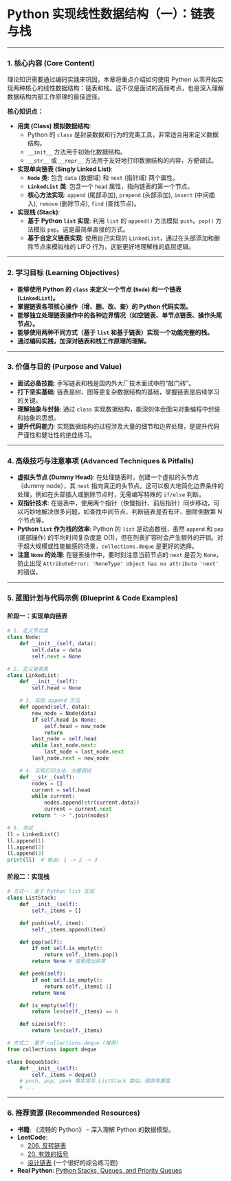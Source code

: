 # Python 实现线性数据结构（一）：链表与栈

---

### 1. 核心内容 (Core Content)

理论知识需要通过编码实践来巩固。本章将重点介绍如何使用 Python 从零开始实现两种核心的线性数据结构：链表和栈。这不仅是面试的高频考点，也是深入理解数据结构内部工作原理的最佳途径。

**核心知识点：**
- **用类 (Class) 模拟数据结构**:
    - Python 的 `class` 是封装数据和行为的完美工具，非常适合用来定义数据结构。
    - `__init__` 方法用于初始化数据结构。
    - `__str__` 或 `__repr__` 方法用于友好地打印数据结构的内容，方便调试。
- **实现单向链表 (Singly Linked List)**:
    - **`Node` 类**: 包含 `data` (数据域) 和 `next` (指针域) 两个属性。
    - **`LinkedList` 类**: 包含一个 `head` 属性，指向链表的第一个节点。
    - **核心方法实现**: `append` (尾部添加), `prepend` (头部添加), `insert` (中间插入), `remove` (删除节点), `find` (查找节点)。
- **实现栈 (Stack)**:
    - **基于 Python `list` 实现**: 利用 `list` 的 `append()` 方法模拟 `push`，`pop()` 方法模拟 `pop`。这是最简单直接的方式。
    - **基于自定义链表实现**: 使用自己实现的 `LinkedList`，通过在头部添加和删除节点来模拟栈的 LIFO 行为，这能更好地理解栈的底层逻辑。

---

### 2. 学习目标 (Learning Objectives)

- **能够使用 Python 的 `class` 来定义一个节点 (`Node`) 和一个链表 (`LinkedList`)。**
- **掌握链表各项核心操作（增、删、改、查）的 Python 代码实现。**
- **能够独立处理链表操作中的各种边界情况（如空链表、单节点链表、操作头尾节点）。**
- **能够使用两种不同方式（基于 `list` 和基于链表）实现一个功能完整的栈。**
- **通过编码实践，加深对链表和栈工作原理的理解。**

---

### 3. 价值与目的 (Purpose and Value)

- **面试必备技能**: 手写链表和栈是国内外大厂技术面试中的“敲门砖”。
- **打下坚实基础**: 链表是树、图等更复杂数据结构的基础，掌握链表是后续学习的关键。
- **理解抽象与封装**: 通过 `class` 实现数据结构，能深刻体会面向对象编程中封装和抽象的思想。
- **提升代码能力**: 实现数据结构的过程涉及大量的细节和边界处理，是提升代码严谨性和健壮性的绝佳练习。

---

### 4. 高级技巧与注意事项 (Advanced Techniques & Pitfalls)

- **虚拟头节点 (Dummy Head)**: 在处理链表时，创建一个虚拟的头节点（dummy node），其 `next` 指向真正的头节点。这可以极大地简化边界条件的处理，例如在头部插入或删除节点时，无需编写特殊的 `if/else` 判断。
- **双指针技术**: 在链表中，使用两个指针（快慢指针、前后指针）同步移动，可以巧妙地解决很多问题，如查找中间节点、判断链表是否有环、删除倒数第 N 个节点等。
- **Python `list` 作为栈的效率**: Python 的 `list` 是动态数组，虽然 `append` 和 `pop` (尾部操作) 的平均时间复杂度是 O(1)，但在列表扩容时会产生额外的开销。对于超大规模或性能敏感的场景，`collections.deque` 是更好的选择。
- **注意 `None` 的处理**: 在链表操作中，要时刻注意当前节点的 `next` 是否为 `None`，防止出现 `AttributeError: 'NoneType' object has no attribute 'next'` 的错误。

---

### 5. 蓝图计划与代码示例 (Blueprint & Code Examples)

#### 阶段一：实现单向链表

```python
# 1. 定义节点类
class Node:
    def __init__(self, data):
        self.data = data
        self.next = None

# 2. 定义链表类
class LinkedList:
    def __init__(self):
        self.head = None

    # 3. 实现 append 方法
    def append(self, data):
        new_node = Node(data)
        if self.head is None:
            self.head = new_node
            return
        last_node = self.head
        while last_node.next:
            last_node = last_node.next
        last_node.next = new_node

    # 4. 实现打印方法，方便调试
    def __str__(self):
        nodes = []
        current = self.head
        while current:
            nodes.append(str(current.data))
            current = current.next
        return " -> ".join(nodes)

# 5. 测试
ll = LinkedList()
ll.append(1)
ll.append(2)
ll.append(3)
print(ll)  # 输出: 1 -> 2 -> 3
```

#### 阶段二：实现栈

```python
# 方式一：基于 Python list 实现
class ListStack:
    def __init__(self):
        self._items = []

    def push(self, item):
        self._items.append(item)

    def pop(self):
        if not self.is_empty():
            return self._items.pop()
        return None # 或者抛出异常

    def peek(self):
        if not self.is_empty():
            return self._items[-1]
        return None

    def is_empty(self):
        return len(self._items) == 0

    def size(self):
        return len(self._items)

# 方式二：基于 collections.deque (推荐)
from collections import deque

class DequeStack:
    def __init__(self):
        self._items = deque()
    # push, pop, peek 等实现与 ListStack 类似，但效率更高
    # ...
```

---

### 6. 推荐资源 (Recommended Resources)

-   **书籍**: 《流畅的 Python》 - 深入理解 Python 的数据模型。
-   **LeetCode**:
    -   [206. 反转链表](https://leetcode-cn.com/problems/reverse-linked-list/)
    -   [20. 有效的括号](https://leetcode-cn.com/problems/valid-parentheses/)
    -   [设计链表](https://leetcode-cn.com/problems/design-linked-list/) (一个很好的综合练习题)
-   **Real Python**: [Python Stacks, Queues, and Priority Queues](https://realpython.com/python-stack-queue-priority-queue/)
